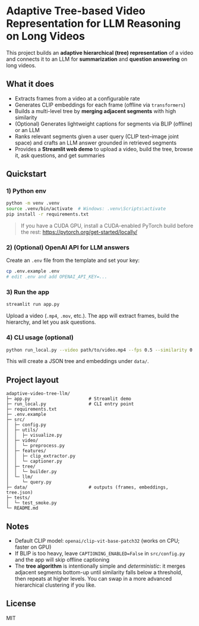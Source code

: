 # Adaptive Tree-based Video Representation for LLM Reasoning on Long Videos

This project builds an **adaptive hierarchical (tree) representation** of a video and connects it to an LLM for **summarization** and **question answering** on long videos.

## What it does
- Extracts frames from a video at a configurable rate
- Generates CLIP embeddings for each frame (offline via `transformers`)
- Builds a multi-level tree by **merging adjacent segments** with high similarity
- (Optional) Generates lightweight captions for segments via BLIP (offline) or an LLM
- Ranks relevant segments given a user query (CLIP text–image joint space) and crafts an LLM answer grounded in retrieved segments
- Provides a **Streamlit web demo** to upload a video, build the tree, browse it, ask questions, and get summaries

## Quickstart

### 1) Python env
```bash
python -m venv .venv
source .venv/bin/activate  # Windows: .venv\Scripts\activate
pip install -r requirements.txt
```

> If you have a CUDA GPU, install a CUDA-enabled PyTorch build before the rest:
> https://pytorch.org/get-started/locally/

### 2) (Optional) OpenAI API for LLM answers
Create an `.env` file from the template and set your key:
```bash
cp .env.example .env
# edit .env and add OPENAI_API_KEY=...
```

### 3) Run the app
```bash
streamlit run app.py
```

Upload a video (`.mp4`, `.mov`, etc.). The app will extract frames, build the hierarchy, and let you ask questions.

### 4) CLI usage (optional)
```bash
python run_local.py --video path/to/video.mp4 --fps 0.5 --similarity 0.88
```

This will create a JSON tree and embeddings under `data/`.

## Project layout
```
adaptive-video-tree-llm/
├─ app.py                      # Streamlit demo
├─ run_local.py                # CLI entry point
├─ requirements.txt
├─ .env.example
├─ src/
│  ├─ config.py
│  ├─ utils/
│  │  ├─ visualize.py
│  ├─ video/
│  │  └─ preprocess.py
│  ├─ features/
│  │  ├─ clip_extractor.py
│  │  └─ captioner.py
│  ├─ tree/
│  │  └─ builder.py
│  └─ llm/
│     └─ query.py
├─ data/                       # outputs (frames, embeddings, tree.json)
├─ tests/
│  └─ test_smoke.py
└─ README.md
```

## Notes
- Default CLIP model: `openai/clip-vit-base-patch32` (works on CPU; faster on GPU)
- If BLIP is too heavy, leave `CAPTIONING_ENABLED=False` in `src/config.py` and the app will skip offline captioning
- The **tree algorithm** is intentionally simple and *deterministic*: it merges adjacent segments bottom-up until similarity falls below a threshold, then repeats at higher levels. You can swap in a more advanced hierarchical clustering if you like.

## License
MIT
